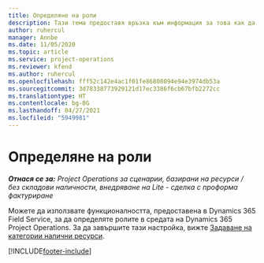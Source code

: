 ```yaml
---
title: Определяне на роли
description: Тази тема предоставя връзка към информация за това как да задавате категории налични ресурси.
author: ruhercul
manager: Annbe
ms.date: 11/05/2020
ms.topic: article
ms.service: project-operations
ms.reviewer: kfend
ms.author: ruhercul
ms.openlocfilehash: fff52c142e4ac1f01fe86808094e94e3974db53a
ms.sourcegitcommit: 3d78338773929121d17ec3386f6cb67bfb2272cc
ms.translationtype: HT
ms.contentlocale: bg-BG
ms.lasthandoff: 04/27/2021
ms.locfileid: "5949981"
---
```

# <a name="define-roles"></a>Определяне на роли

_**Отнася се за:** Project Operations за сценарии, базирани на ресурси / без складови наличности, внедряване на Lite - сделка с проформа фактуриране_

Можете да използвате функционалността, предоставена в Dynamics 365 Field Service, за да определяте ролите в средата на Dynamics 365 Project Operations. За да завършите тази настройка, вижте [Задаване на категории налични ресурси](/dynamics365/field-service/set-up-bookable-resource-categories).


[!INCLUDE[footer-include](../includes/footer-banner.md)]